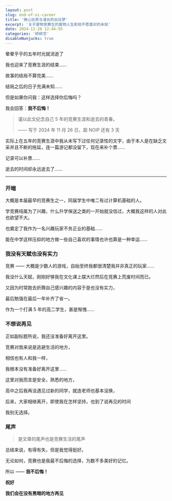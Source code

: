 ```yaml
---
layout: post
slug: end-of-oi-career
title: '揪心玩笑与漫长的白日梦'
excerpt: '关于废物竞赛生的废物人生和他不愿面对的未知'
date: 2024-11-26 12:44:55
categories: '碎碎念'
disableNunjucks: true
---
```


晕晕乎乎的五年时光就消逝了

我也迎来了竞赛生涯的结束……

故事的结局不算完美……

结局之后的日子充满未知……

但是如果你问我：这样选择你后悔吗？

我会回答：**我不后悔！**

> 谨以此文纪念自己 5 年的竞赛生涯和逝去的青春。
> <p style={{textAlign: 'right'}}> —— 写于 2024 年 11 月 26 日，距 NOIP 还有 3 天 </p>

实际上在五年的竞赛生涯中我从未写下过任何记录性的文字，由于本人是在缺乏文采并且不断的拖延，连一篇游记都没留下，现在来补个票……

记录可以补票……

逝去的时间却永远逝去了……

---

### 开端

大概是本届最早的竞赛生之一，同届学生中唯二有过计算机基础的人。

学竞赛纯属为了兴趣，什么升学保送之类的一开始就没信过，大概我这样的人对此也欲望不大。

也奠定了我作为一名兴趣玩家不务正业的基础……

能在中学这样压抑的地方做一些自己喜欢的事情也许也算是一种幸运……

### 我没有天赋也没有实力

竞赛 —— 大概是少数人的游戏，自始至终我都很清楚我并非真正的玩家……

我没什么天赋，刚刚好够我在文化课上摆大烂然后在竞赛上荒废时间而已。

又因为时常跑去折腾自己感兴趣的内容于是也没有实力，

最后勉强在最后一年补齐了省一。

作为一个打满 5 年的高二学生，甚是惭愧……

### 不想说再见

正如副标题所说，我还没准备好离开这里。

竞赛对我来说是逃避生活的地方，

相信也有人和我一样，

我根本没有准备好离开这里……

这里对我而言是安全，熟悉的地方，

高中之后我再没遇见过新的同学，就连老师也基本没换，

后来，大家相继离开，即使我在怎样坚持，也到了说再见的时间

我别无选择。

### 尾声

> 是文章的尾声也是竞赛生活的尾声

总结来说，有得有失，但是我觉得挺好。

无论如何，竞赛也是我最不后悔的选择，为数不多美好的记忆。

所以 —— **我不后悔！**

<div style={{textAlign: 'center'}}>

**祝好**

**我们会在没有黑暗的地方再见**

</div>










